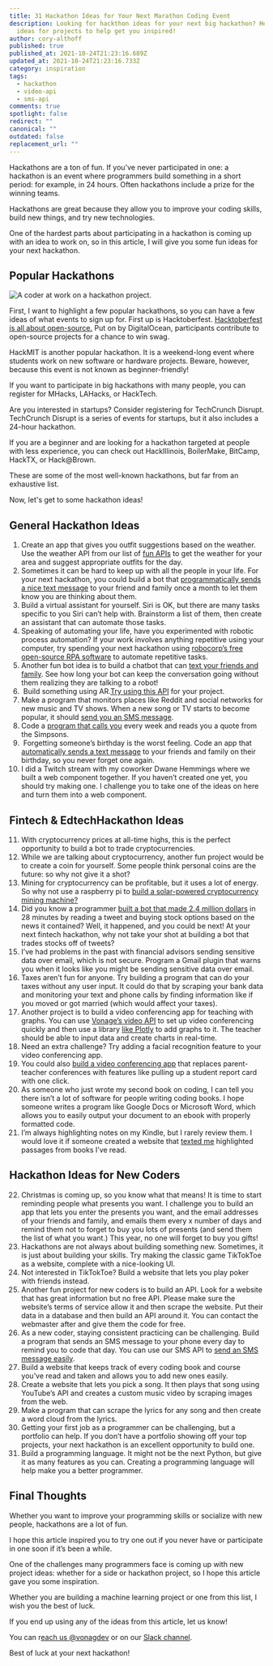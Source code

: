 ```yaml
---
title: 31 Hackathon Ideas for Your Next Marathon Coding Event
description: Looking for hackthon ideas for your next big hackathon? Here are 31
  ideas for projects to help get you inspired!
author: cory-althoff
published: true
published_at: 2021-10-24T21:23:16.689Z
updated_at: 2021-10-24T21:23:16.733Z
category: inspiration
tags:
  - hackathon
  - video-api
  - sms-api
comments: true
spotlight: false
redirect: ""
canonical: ""
outdated: false
replacement_url: ""
---
```

Hackathons are a ton of fun. If you’ve never participated in one: a hackathon is an event where programmers build something in a short period: for example, in 24 hours. Often hackathons include a prize for the winning teams. 

Hackathons are great because they allow you to improve your coding skills, build new things, and try new technologies. 

One of the hardest parts about participating in a hackathon is coming up with an idea to work on, so in this article, I will give you some fun ideas for your next hackathon. 

## Popular Hackathons

![A coder at work on a hackathon project. ](https://lh3.googleusercontent.com/J6SRYXQB416r82J_FKbsNbM_XERnqc-LQtuWd-2peOrfGQ8sIgcYfofTkqW3VI4Cqn-t9dht3nxTd_GGzPaLcAu_erTep-2NWC_QGoQxEjmSDyTzm3bLnQIkjcu9u3IlzK-KE4Zf=s1600)

First, I want to highlight a few popular hackathons, so you can have a few ideas of what events to sign up for. First up is Hacktoberfest. [Hacktoberfest is all about open-source.](https://hacktoberfest.digitalocean.com/resources) Put on by DigitalOcean, participants contribute to open-source projects for a chance to win swag. 

HackMIT is another popular hackathon. It is a weekend-long event where students work on new software or hardware projects. Beware, however, because this event is not known as beginner-friendly! 

If you want to participate in big hackathons with many people, you can register for MHacks, LAHacks, or HackTech.

Are you interested in startups? Consider registering for TechCrunch Disrupt. TechCrunch Disrupt is a series of events for startups, but it also includes a 24-hour hackathon. 

If you are a beginner and are looking for a hackathon targeted at people with less experience, you can check out HackIllinois, BoilerMake, BitCamp, HackTX, or Hack@Brown. 

These are some of the most well-known hackathons, but far from an exhaustive list. 

Now, let's get to some hackathon ideas!

## General Hackathon Ideas

1. Create an app that gives you outfit suggestions based on the weather. Use the weather API from our list of [fun APIs](https://learn.vonage.com/blog/2021/03/15/the-ultimate-list-of-fun-apis-for-your-next-coding-project/) to get the weather for your area and suggest appropriate outfits for the day. 
2. Sometimes it can be hard to keep up with all the people in your life. For your next hackathon, you could build a bot that [programmatically sends a nice text message](https://www.vonage.com/communications-apis/sms/) to your friend and family once a month to let them know you are thinking about them. 
3. Build a virtual assistant for yourself. Siri is OK, but there are many tasks specific to you Siri can’t help with. Brainstorm a list of them, then create an assistant that can automate those tasks. 
4. Speaking of automating your life, have you experimented with robotic process automation? If your work involves anything repetitive using your computer, try spending your next hackathon using [robocorp’s free open-source RPA software](https://robocorp.com/docs/) [](https://robocorp.com/) to automate repetitive tasks. 
5. Another fun bot idea is to build a chatbot that can [text your friends and family](https://www.vonage.com/communications-apis/sms/). See how long your bot can keep the conversation going without them realizing they are talking to a robot!
6.  Build something using AR.[Try using this API](https://modelviewer.dev/) for your project. 
7. Make a program that monitors places like Reddit and social networks for new music and TV shows. When a new song or TV starts to become popular, it should [send you an SMS message](https://www.vonage.com/communications-apis/sms/). 
8. Code a [program that calls you](https://www.vonage.com/communications-apis/voice/) every week and reads you a quote from the Simpsons.
9.  Forgetting someone’s birthday is the worst feeling. Code an app that [automatically sends a text message](https://www.vonage.com/communications-apis/sms/) to your friends and family on their birthday, so you never forget one again. 
10. I did a Twitch stream with my coworker Dwane Hemmings where we built a web component together. If you haven’t created one yet, you should try making one. I challenge you to take one of the ideas on here and turn them into a web component. 

## Fintech & EdtechHackathon Ideas

11. With cryptocurrency prices at all-time highs, this is the perfect opportunity to build a bot to trade cryptocurrencies. 
12. While we are talking about cryptocurrency, another fun project would be to create a coin for yourself. Some people think personal coins are the future: so why not give it a shot?
13. Mining for cryptocurrency can be profitable, but it uses a lot of energy. So why not use a raspberry pi to [build a solar-powered cryptocurrency mining machine?](https://www.hackster.io/rob-lauer/solar-powered-crypto-mining-with-raspberry-pi-64adee) 
14. Did you know a programmer [built a bot that made 2.4 million dollars](https://slate.com/business/2015/04/bot-makes-2-4-million-reading-the-web-meet-the-guy-it-cost-a-fortune.html) in 28 minutes by reading a tweet and buying stock options based on the news it contained? Well, it happened, and you could be next! At your next fintech hackathon, why not take your shot at building a bot that trades stocks off of tweets? 
15. I’ve had problems in the past with financial advisors sending sensitive data over email, which is not secure. Program a Gmail plugin that warns you when it looks like you might be sending sensitive data over email.   
16. Taxes aren’t fun for anyone. Try building a program that can do your taxes without any user input. It could do that by scraping your bank data and monitoring your text and phone calls by finding information like if you moved or got married (which would affect your taxes).   
17. Another project is to build a video conferencing app for teaching with graphs. You can use [Vonage’s video API](https://tokbox.com/developer/guides/basics/) to set up video conferencing quickly and then use a library [like Plotly](https://plotly.com/javascript/) to add graphs to it. The teacher should be able to input data and create charts in real-time. 
18. Need an extra challenge? Try adding a facial recognition feature to your video conferencing app. 
19. You could also [build a video conferencing app](https://tokbox.com/developer/guides/basics/) that replaces parent-teacher conferences with features like pulling up a student report card with one click. 
20. As someone who just wrote my second book on coding, I can tell you there isn’t a lot of software for people writing coding books. I hope someone writes a program like Google Docs or Microsoft Word, which allows you to easily output your document to an ebook with properly formatted code.
21. I’m always highlighting notes on my Kindle, but I rarely review them. I would love it if someone created a website that [texted me](https://www.vonage.com/communications-apis/sms/) highlighted passages from books I’ve read. 

## Hackathon Ideas for New Coders

22. Christmas is coming up, so you know what that means! It is time to start reminding people what presents you want. I challenge you to build an app that lets you enter the presents you want, and the email addresses of your friends and family, and emails them every x number of days and remind them not to forget to buy you lots of presents (and send them the list of what you want.) This year, no one will forget to buy you gifts!
23. Hackathons are not always about building something new. Sometimes, it is just about building your skills. Try making the classic game TikTokToe as a website, complete with a nice-looking UI. 
24. Not interested in TikTokToe? Build a website that lets you play poker with friends instead. 
25. Another fun project for new coders is to build an API. Look for a website that has great information but no free API. Please make sure the website’s terms of service allow it and then scrape the website. Put their data in a database and then build an API around it. You can contact the webmaster after and give them the code for free. 
26. As a new coder, staying consistent practicing can be challenging. Build a program that sends an SMS message to your phone every day to remind you to code that day. You can use our SMS API to [send an SMS message easily](https://www.vonage.com/communications-apis/sms/). 
27. Build a website that keeps track of every coding book and course you’ve read and taken and allows you to add new ones easily.  
28. Create a website that lets you pick a song. It then plays that song using YouTube’s API and creates a custom music video by scraping images from the web. 
29. Make a program that can scrape the lyrics for any song and then create a word cloud from the lyrics. 
30. Getting your first job as a programmer can be challenging, but a portfolio can help. If you don’t have a portfolio showing off your top projects, your next hackathon is an excellent opportunity to build one. 
31. Build a programming language. It might not be the next Python, but give it as many features as you can. Creating a programming language will help make you a better programmer. 

## Final Thoughts

Whether you want to improve your programming skills or socialize with new people, hackathons are a lot of fun. 

I hope this article inspired you to try one out if you never have or participate in one soon if it’s been a while. 

One of the challenges many programmers face is coming up with new project ideas: whether for a side or hackathon project, so I hope this article gave you some inspiration. 

Whether you are building a machine learning project or one from this list, I wish you the best of luck.

If you end up using any of the ideas from this article, let us know!

You can r[each us @vonagdev](about:blank) or on our [Slack channel](https://developer.nexmo.com/community/slack). 

Best of luck at your next hackathon!